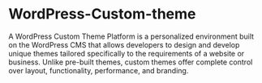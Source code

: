 # WordPress-Custom-theme
A WordPress Custom Theme Platform is a personalized environment built on the WordPress CMS that allows developers to design and develop unique themes tailored specifically to the requirements of a website or business. Unlike pre-built themes, custom themes offer complete control over layout, functionality, performance, and branding.
